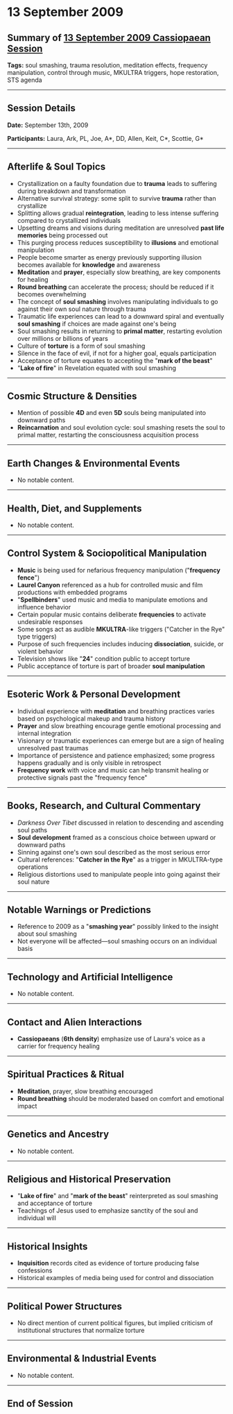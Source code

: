 # 13 September 2009

## Summary of [13 September 2009 Cassiopaean Session](https://cassiopaea.org/forum/threads/session-13-september-2009.13716/)

**Tags:** soul smashing, trauma resolution, meditation effects, frequency manipulation, control through music, MKULTRA triggers, hope restoration, STS agenda

---

## Session Details

**Date:** September 13th, 2009

**Participants:** Laura, Ark, PL, Joe, A*, DD, Allen, Keit, C*, Scottie, G*

---

## Afterlife & Soul Topics

- Crystallization on a faulty foundation due to **trauma** leads to suffering during breakdown and transformation
- Alternative survival strategy: some split to survive **trauma** rather than crystallize
- Splitting allows gradual **reintegration**, leading to less intense suffering compared to crystallized individuals
- Upsetting dreams and visions during meditation are unresolved **past life memories** being processed out
- This purging process reduces susceptibility to **illusions** and emotional manipulation
- People become smarter as energy previously supporting illusion becomes available for **knowledge** and awareness
- **Meditation** and **prayer**, especially slow breathing, are key components for healing
- **Round breathing** can accelerate the process; should be reduced if it becomes overwhelming
- The concept of **soul smashing** involves manipulating individuals to go against their own soul nature through trauma
- Traumatic life experiences can lead to a downward spiral and eventually **soul smashing** if choices are made against one's being
- Soul smashing results in returning to **primal matter**, restarting evolution over millions or billions of years
- Culture of **torture** is a form of soul smashing
- Silence in the face of evil, if not for a higher goal, equals participation
- Acceptance of torture equates to accepting the "**mark of the beast**"
- "**Lake of fire**" in Revelation equated with soul smashing

---

## Cosmic Structure & Densities

- Mention of possible **4D** and even **5D** souls being manipulated into downward paths
- **Reincarnation** and soul evolution cycle: soul smashing resets the soul to primal matter, restarting the consciousness acquisition process

---

## Earth Changes & Environmental Events

- No notable content.

---

## Health, Diet, and Supplements

- No notable content.

---

## Control System & Sociopolitical Manipulation

- **Music** is being used for nefarious frequency manipulation ("**frequency fence**")
- **Laurel Canyon** referenced as a hub for controlled music and film productions with embedded programs
- "**Spellbinders**" used music and media to manipulate emotions and influence behavior
- Certain popular music contains deliberate **frequencies** to activate undesirable responses
- Some songs act as audible **MKULTRA**-like triggers ("Catcher in the Rye" type triggers)
- Purpose of such frequencies includes inducing **dissociation**, suicide, or violent behavior
- Television shows like "**24**" condition public to accept torture
- Public acceptance of torture is part of broader **soul manipulation**

---

## Esoteric Work & Personal Development

- Individual experience with **meditation** and breathing practices varies based on psychological makeup and trauma history
- **Prayer** and slow breathing encourage gentle emotional processing and internal integration
- Visionary or traumatic experiences can emerge but are a sign of healing unresolved past traumas
- Importance of persistence and patience emphasized; some progress happens gradually and is only visible in retrospect
- **Frequency work** with voice and music can help transmit healing or protective signals past the "frequency fence"

---

## Books, Research, and Cultural Commentary

- *Darkness Over Tibet* discussed in relation to descending and ascending soul paths
- **Soul development** framed as a conscious choice between upward or downward paths
- Sinning against one's own soul described as the most serious error
- Cultural references: "**Catcher in the Rye**" as a trigger in MKULTRA-type operations
- Religious distortions used to manipulate people into going against their soul nature

---

## Notable Warnings or Predictions

- Reference to 2009 as a "**smashing year**" possibly linked to the insight about soul smashing
- Not everyone will be affected—soul smashing occurs on an individual basis

---

## Technology and Artificial Intelligence

- No notable content.

---

## Contact and Alien Interactions

- **Cassiopaeans** (**6th density**) emphasize use of Laura's voice as a carrier for frequency healing

---

## Spiritual Practices & Ritual

- **Meditation**, prayer, slow breathing encouraged
- **Round breathing** should be moderated based on comfort and emotional impact

---

## Genetics and Ancestry

- No notable content.

---

## Religious and Historical Preservation

- "**Lake of fire**" and "**mark of the beast**" reinterpreted as soul smashing and acceptance of torture
- Teachings of Jesus used to emphasize sanctity of the soul and individual will

---

## Historical Insights

- **Inquisition** records cited as evidence of torture producing false confessions
- Historical examples of media being used for control and dissociation

---

## Political Power Structures

- No direct mention of current political figures, but implied criticism of institutional structures that normalize torture

---

## Environmental & Industrial Events

- No notable content.

---

## End of Session
